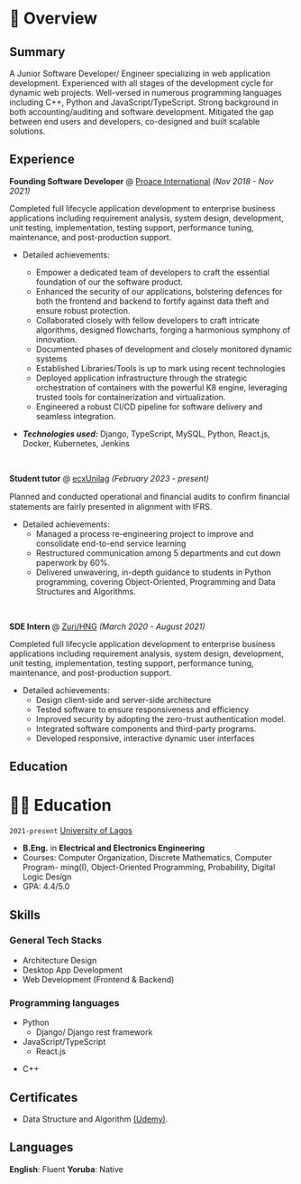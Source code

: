 # 📖 Overview

## Summary

A Junior Software Developer/ Engineer specializing in web application development. Experienced with all stages of the development cycle for dynamic web projects. Well-versed in numerous programming languages including C++, Python and JavaScript/TypeScript. Strong background in both accounting/auditing and software development. Mitigated the gap between end users and developers, co-designed and built scalable solutions.


## Experience

**Founding Software Developer** @ [Proace International](https://www.ey.com/) _(Nov 2018 - Nov 2021)_

Completed full lifecycle application development to enterprise business applications including requirement analysis, system design, development, unit testing, implementation, testing support, performance tuning, maintenance, and post-production support.
- Detailed achievements:
  -  Empower a dedicated team of developers to craft the essential foundation of our the software product.
  - Enhanced the security of our applications, bolstering defences for both the frontend and backend to fortify against data theft and ensure robust protection.
  - Collaborated closely with fellow developers to craft intricate algorithms, designed flowcharts, forging a harmonious symphony of innovation.
  - Documented phases of development and closely monitored dynamic systems
  - Established Libraries/Tools is up to mark using recent technologies
  - Deployed application infrastructure through the strategic orchestration of containers with the powerful K8 engine, leveraging trusted tools for containerization and virtualization.
  - Engineered a robust CI/CD pipeline for software delivery and seamless integration.

- _**Technologies used:**_ Django, TypeScript, MySQL, Python, React.js, Docker, Kubernetes, Jenkins

&nbsp;

**Student tutor** @ [ecxUnilag](https://ecx-unilag.github.io/finale/) _(February 2023 - present)_ 

Planned and conducted operational and ﬁnancial audits to conﬁrm ﬁnancial statements are fairly presented in alignment with IFRS.
- Detailed achievements:
     - Managed a process re-engineering project to improve and consolidate end-to-end service learning
     - Restructured communication among 5 departments and cut down paperwork by 60%. 
     - Delivered unwavering, in-depth guidance to students in Python programming, covering Object-Oriented, Programming and Data Structures and Algorithms.

&nbsp;

**SDE Intern** @ [Zuri/HNG](https://home.kpmg/) _(March 2020 - August 2021)_


Completed full lifecycle application development to enterprise business applications including requirement analysis, system design, development, unit testing, implementation, testing support, performance tuning, maintenance, and post-production support.

- Detailed achievements:
  - Design client-side and server-side architecture
  - Tested software to ensure responsiveness and efficiency
  - Improved security by adopting the zero-trust authentication model. 
  - Integrated software components and third-party programs.
  - Developed responsive, interactive dynamic user interfaces

## Education

# 👨‍🎓 Education
`2021-present` [University of Lagos](https://www.unilag.edu.ng/)
- **B.Eng.** in **Electrical and Electronics Engineering**
- Courses: Computer Organization, Discrete Mathematics, Computer Program-
ming(I), Object-Oriented Programming, Probability, Digital Logic Design
- GPA: 4.4/5.0

<!-- `2020–2022` [Fu Jen Catholic University](https://www.fju.edu.tw/indexEN.jsp)
- **Extension program** in Software Engineering and Digital Innovation Applications, and Information Management 
- Courses: Algorithms, Linear Algebra, Database Administration
- GPA: 4.0/4.0

`2020-2021` [National Taipei University of Business](https://www.ntub.edu.tw/index.php?Lang=en)
- **Extension program** in Information Management 
- Courses: Data Structures
- GPA: 4.0/4.0

`2012-2016` [National Cheng Kung University](https://www.ncku.edu.tw/index.php?Lang=en)
- **B.B.A** in Accountancy
- GPA: 3.88/4.0 -->

## Skills

### General Tech Stacks
- Architecture Design
- Desktop App Development
- Web Development (Frontend & Backend)

### Programming languages

- Python
  - Django/ Django rest framework
- JavaScript/TypeScript
  - React.js
<!-- - T-SQL
- C# .NET
- Go -->
- C++
<!-- - Java
- VB.NET/VBA -->

## Certificates
- Data Structure and Algorithm [(Udemy)](https://docs.google.com/document/d/1tYeHPRvwJ780GfZ2Simt7r9wLG_GJyU_NmYi_bhgpEY/edit?usp=sharing).
<!-- 
## Accomplishments
**Won First Place** @ [EY Innovation Campaign](https://www.ey.com/) _(May 2021)_
Built Trial Balance System, a system that streamlines data transmission across users, providing consistent, reliable financial reports to them.  -->

## Languages
**English**: Fluent
**Yoruba**: Native